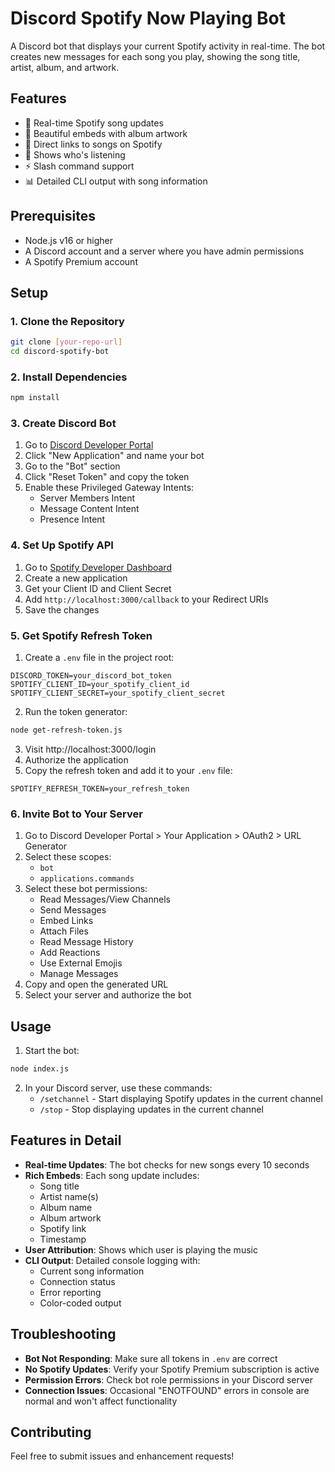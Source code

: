 # Discord Spotify Now Playing Bot

A Discord bot that displays your current Spotify activity in real-time. The bot creates new messages for each song you play, showing the song title, artist, album, and artwork.

## Features

- 🎵 Real-time Spotify song updates
- 🎨 Beautiful embeds with album artwork
- 🔗 Direct links to songs on Spotify
- 👤 Shows who's listening
- ⚡ Slash command support
- 📊 Detailed CLI output with song information

## Prerequisites

- Node.js v16 or higher
- A Discord account and a server where you have admin permissions
- A Spotify Premium account

## Setup

### 1. Clone the Repository
```bash
git clone [your-repo-url]
cd discord-spotify-bot
```

### 2. Install Dependencies
```bash
npm install
```

### 3. Create Discord Bot
1. Go to [Discord Developer Portal](https://discord.com/developers/applications)
2. Click "New Application" and name your bot
3. Go to the "Bot" section
4. Click "Reset Token" and copy the token
5. Enable these Privileged Gateway Intents:
   - Server Members Intent
   - Message Content Intent
   - Presence Intent

### 4. Set Up Spotify API
1. Go to [Spotify Developer Dashboard](https://developer.spotify.com/dashboard)
2. Create a new application
3. Get your Client ID and Client Secret
4. Add `http://localhost:3000/callback` to your Redirect URIs
5. Save the changes

### 5. Get Spotify Refresh Token
1. Create a `.env` file in the project root:
```env
DISCORD_TOKEN=your_discord_bot_token
SPOTIFY_CLIENT_ID=your_spotify_client_id
SPOTIFY_CLIENT_SECRET=your_spotify_client_secret
```

2. Run the token generator:
```bash
node get-refresh-token.js
```

3. Visit http://localhost:3000/login
4. Authorize the application
5. Copy the refresh token and add it to your `.env` file:
```env
SPOTIFY_REFRESH_TOKEN=your_refresh_token
```

### 6. Invite Bot to Your Server
1. Go to Discord Developer Portal > Your Application > OAuth2 > URL Generator
2. Select these scopes:
   - `bot`
   - `applications.commands`
3. Select these bot permissions:
   - Read Messages/View Channels
   - Send Messages
   - Embed Links
   - Attach Files
   - Read Message History
   - Add Reactions
   - Use External Emojis
   - Manage Messages
4. Copy and open the generated URL
5. Select your server and authorize the bot

## Usage

1. Start the bot:
```bash
node index.js
```

2. In your Discord server, use these commands:
   - `/setchannel` - Start displaying Spotify updates in the current channel
   - `/stop` - Stop displaying updates in the current channel

## Features in Detail

- **Real-time Updates**: The bot checks for new songs every 10 seconds
- **Rich Embeds**: Each song update includes:
  - Song title
  - Artist name(s)
  - Album name
  - Album artwork
  - Spotify link
  - Timestamp
- **User Attribution**: Shows which user is playing the music
- **CLI Output**: Detailed console logging with:
  - Current song information
  - Connection status
  - Error reporting
  - Color-coded output

## Troubleshooting

- **Bot Not Responding**: Make sure all tokens in `.env` are correct
- **No Spotify Updates**: Verify your Spotify Premium subscription is active
- **Permission Errors**: Check bot role permissions in your Discord server
- **Connection Issues**: Occasional "ENOTFOUND" errors in console are normal and won't affect functionality

## Contributing

Feel free to submit issues and enhancement requests!
